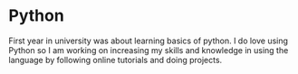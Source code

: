# Python
First year in university was about learning basics of python. I do love using Python so I am working on increasing my skills and knowledge
in using the language by following online tutorials and doing projects.
